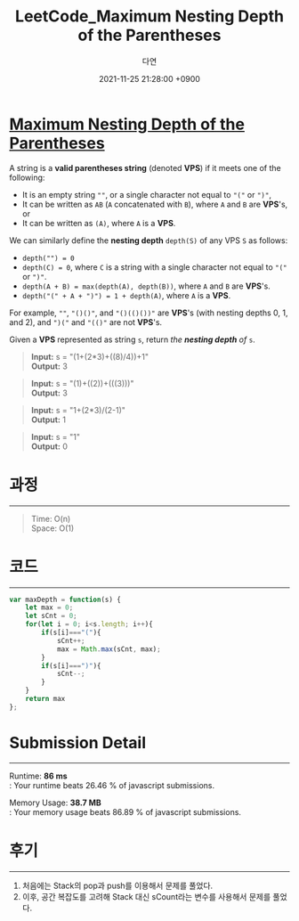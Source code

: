 ﻿---
title: LeetCode_Maximum Nesting Depth of the Parentheses
author: 다연
date: 2021-11-25 21:28:00 +0900
categories: [Algorithm, LeetCode]
tags: [LeetCode, easy,  Stack]
---
# [Maximum Nesting Depth of the Parentheses](https://leetcode.com/problems/maximum-nesting-depth-of-the-parentheses/)

A string is a  **valid parentheses string**  (denoted  **VPS**) if it meets one of the following:

-   It is an empty string  `""`, or a single character not equal to  `"("`  or  `")"`,
-   It can be written as  `AB`  (`A`  concatenated with  `B`), where  `A`  and  `B`  are  **VPS**'s, or
-   It can be written as  `(A)`, where  `A`  is a  **VPS**.

We can similarly define the  **nesting depth**  `depth(S)`  of any VPS  `S`  as follows:

-   `depth("") = 0`
-   `depth(C) = 0`, where  `C`  is a string with a single character not equal to  `"("`  or  `")"`.
-   `depth(A + B) = max(depth(A), depth(B))`, where  `A`  and  `B`  are  **VPS**'s.
-   `depth("(" + A + ")") = 1 + depth(A)`, where  `A`  is a  **VPS**.

For example,  `""`,  `"()()"`, and  `"()(()())"`  are  **VPS**'s (with nesting depths 0, 1, and 2), and  `")("`  and  `"(()"`  are not  **VPS**'s.

Given a  **VPS**  represented as string  `s`, return  _the  **nesting depth**  of_ `s`.
> **Input:** s = "(1+(2*3)+((8)/4))+1"  
**Output:** 3

> **Input:** s = "(1)+((2))+(((3)))"  
**Output:** 3

> **Input:** s = "1+(2*3)/(2-1)"  
**Output:** 1

> **Input:** s = "1"  
**Output:** 0
# 과정
---
> Time: O(n)  
Space: O(1)  

# 코드
---
```JavaScript
var maxDepth = function(s) {
    let max = 0;
    let sCnt = 0;
    for(let i = 0; i<s.length; i++){
        if(s[i]==="("){
            sCnt++;
            max = Math.max(sCnt, max);
        }
        if(s[i]===")"){
            sCnt--;
        }
    }
    return max
};
```
# Submission Detail
---
Runtime:  **86 ms**  
: Your runtime beats 26.46 % of javascript submissions.  
  
Memory Usage:  **38.7 MB**  
: Your memory usage beats 86.89 % of javascript submissions.  

# 후기
---
1. 처음에는 Stack의 pop과 push를 이용해서 문제를 풀었다.
2. 이후, 공간 복잡도를 고려해 Stack 대신 sCount라는 변수를 사용해서 문제를 풀었다.
